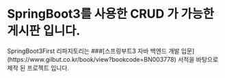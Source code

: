 <h1>SpringBoot3를 사용한 CRUD 가 가능한 게시판 입니다.</h1>
SpringBoot3First 리파지토리는
###[스프링부트3 자바 백엔드 개발 입문] (https://www.gilbut.co.kr/book/view?bookcode=BN003778) 서적을 바탕으로 제작 된 프로젝트 입니다.
